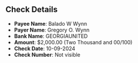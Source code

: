 ## Check Details
- **Payee Name**: Balado W Wynn
- **Payer Name**: Gregory O. Wynn
- **Bank Name**: GEORGIAUNITED
- **Amount**: $2,000.00 (Two Thousand and 00/100)
- **Check Date**: 10-09-2024
- **Check Number**: Not visible